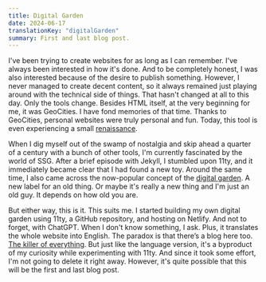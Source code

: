 ```yaml
---
title: Digital Garden
date: 2024-06-17
translationKey: "digitalGarden"
summary: First and last blog post.
---
```

I've been trying to create websites for as long as I can remember. I've always been interested in how it's done. And to be completely honest, I was also interested because of the desire to publish something. However, I never managed to create decent content, so it always remained just playing around with the technical side of things. That hasn't changed at all to this day. Only the tools change. Besides HTML itself, at the very beginning for me, it was GeoCities. I have fond memories of that time. Thanks to GeoCities, personal websites were truly personal and fun. Today, this tool is even experiencing a small [renaissance](https://neocities.org).   

When I dig myself out of the swamp of nostalgia and skip ahead a quarter of a century with a bunch of other tools, I'm currently fascinated by the world of SSG. After a brief episode with Jekyll, I stumbled upon 11ty, and it immediately became clear that I had found a new toy. Around the same time, I also came across the now-popular concept of the [digital garden](https://maggieappleton.com/garden-history). A new label for an old thing. Or maybe it's really a new thing and I'm just an old guy. It depends on how old you are. 

But either way, this is it. This suits me. I started building my own digital garden using 11ty, a GitHub repository, and hosting on Netlify. And not to forget, with ChatGPT. When I don't know something, I ask. Plus, it translates the whole website into English. The paradox is that there’s a blog here too. [The killer of everything](https://stackingthebricks.com/how-blogs-broke-the-web/). But just like the language version, it's a byproduct of my curiosity while experimenting with 11ty. And since it took some effort, I'm not going to delete it right away. However, it's quite possible that this will be the first and last blog post.